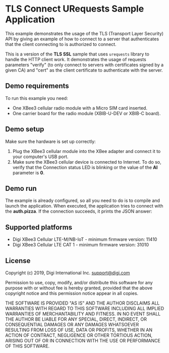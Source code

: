 TLS Connect URequests Sample Application
========================================

This example demonstrates the usage of the TLS (Transport Layer Security) API
by giving an example of how to connect to a server that authenticates that the
client connecting to is authorized to connect.

This is a version of the **TLS SSL** sample that uses ``urequests`` library to
handle the HTTP client work. It demonstrates the usage of requests parameters
"verify" (to only connect to servers with certificates signed by a given CA)
and "cert" as the client certificate to authenticate with the server.

Demo requirements
-----------------

To run this example you need:

* One XBee3 cellular radio module with a Micro SIM card inserted.
* One carrier board for the radio module (XBIB-U-DEV or XBIB-C board).

Demo setup
----------

Make sure the hardware is set up correctly:

1. Plug the XBee3 cellular module into the XBee adapter and connect it to your
   computer's USB port.
2. Make sure the XBee3 cellular device is connected to Internet. To do so,
   verify that the Connection status LED is blinking or the value of the
   **AI** parameter is **0**.

Demo run
--------

The example is already configured, so all you need to do is to compile and 
launch the application. When executed, the application tries to connect with
the **auth.pizza**. If the connection succeeds, it prints the JSON answer:

    

Supported platforms
-------------------

* Digi XBee3 Cellular LTE-M/NB-IoT - minimum firmware version: 11410
* Digi XBee3 Cellular LTE CAT 1 - minimum firmware version: 31010

License
-------

Copyright (c) 2019, Digi International Inc. <support@digi.com>

Permission to use, copy, modify, and/or distribute this software for any
purpose with or without fee is hereby granted, provided that the above
copyright notice and this permission notice appear in all copies.

THE SOFTWARE IS PROVIDED "AS IS" AND THE AUTHOR DISCLAIMS ALL WARRANTIES
WITH REGARD TO THIS SOFTWARE INCLUDING ALL IMPLIED WARRANTIES OF
MERCHANTABILITY AND FITNESS. IN NO EVENT SHALL THE AUTHOR BE LIABLE FOR
ANY SPECIAL, DIRECT, INDIRECT, OR CONSEQUENTIAL DAMAGES OR ANY DAMAGES
WHATSOEVER RESULTING FROM LOSS OF USE, DATA OR PROFITS, WHETHER IN AN
ACTION OF CONTRACT, NEGLIGENCE OR OTHER TORTIOUS ACTION, ARISING OUT OF
OR IN CONNECTION WITH THE USE OR PERFORMANCE OF THIS SOFTWARE.